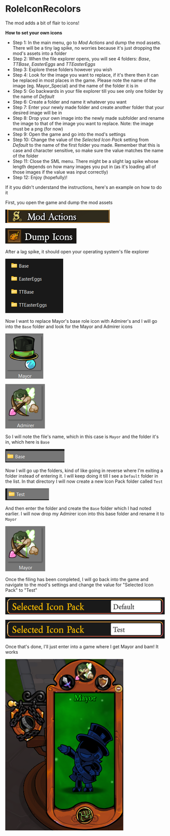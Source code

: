 # RoleIconRecolors
The mod adds a bit of flair to icons!

**How to set your own icons**
- Step 1: In the main menu, go to *Mod Actions* and dump the mod assets. There will be a tiny lag spike, no worries because it's just dropping the mod's assets into a folder
- Step 2: When the file explorer opens, you will see 4 folders: *Base*, *TTBase*, *EasterEggs* and *TTEasterEggs*
- Step 3: Explore these folders however you wish
- Step 4: Look for the image you want to replace, if it's there then it can be replaced in most places in the game. Please note the name of the image (eg. Mayor_Special) and the name of the folder it is in
- Step 5: Go backwards in your file explorer till you see only one folder by the name of *Default*
- Step 6: Create a folder and name it whatever you want
- Step 7: Enter your newly made folder and create another folder that your desired image will be in
- Step 8: Drop your own image into the newly made subfolder and rename the image to that of the image you want to replace. Note: the image must be a png (for now)
- Step 9: Open the game and go into the mod's settings
- Step 10: Change the value of the *Selected Icon Pack* setting from *Default* to the name of the first folder you made. Remember that this is case and character sensitive, so make sure the value matches the name of the folder
- Step 11: Close the SML menu. There might be a slight lag spike whose length depends on how many images you put in (as it's loading all of those images if the value was input correctly)
- Step 12: Enjoy (hopefully)!

If it you didn't understand the instructions, here's an example on how to do it

First, you open the game and dump the mod assets

![ModActions](./Images/ModActions.png)

![Dump](./Images/Dump.png)

After a lag spike, it should open your operating system's file explorer

![AfterDump](./Images/AfterDump.png)

Now I want to replace Mayor's base role icon with Admirer's and I will go into the `Base` folder and look for the Mayor and Admirer icons

![Mayor](./Images/Mayor.png)

![Admirer](./Images/Admirer.png)

So I will note the file's name, which in this case is `Mayor` and the folder it's in, which here is `Base`

![Base](./Images/Base.png)

Now I will go up the folders, kind of like going in reverse where I'm exiting a folder instead of entering it. I will keep doing it till I see a `Default` folder in the list. In that directory I will now create a new Icon Pack folder called `Test`

![Test](./Images/Test.png)

And then enter the folder and create the `Base` folder which I had noted earlier. I will now drop my Admirer icon into this base folder and rename it to `Mayor`

![Swap](./Images/Swap.png)

Once the filing has been completed, I will go back into the game and navigate to the mod's settings and change the value for "Selected Icon Pack" to "Test"

![SelectedDefault](./Images/SelectedDefault.png)

![SelectedTest](./Images/SelectedTest.png)

Once that's done, I'll just enter into a game where I get Mayor and bam! It works

![MayorRC](./Images/MayorRC.png)
